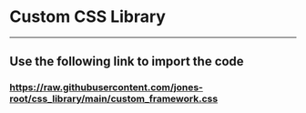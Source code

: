 # Custom CSS Library
----
## Use the following **link** to import the code

### https://raw.githubusercontent.com/jones-root/css_library/main/custom_framework.css
